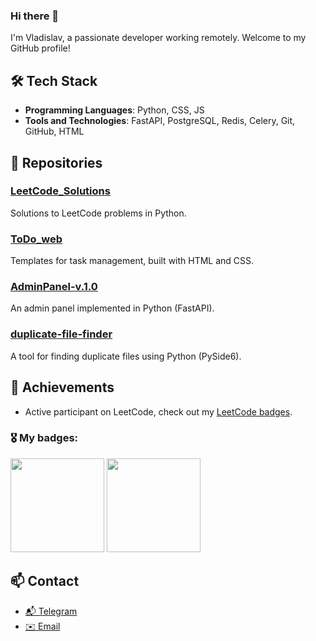 ### Hi there 👋

I'm Vladislav, a passionate developer working remotely. Welcome to my GitHub profile!

## 🛠 Tech Stack
- **Programming Languages**: Python, CSS, JS
- **Tools and Technologies**: FastAPI, PostgreSQL, Redis, Celery, Git, GitHub, HTML 

## 📂 Repositories

### [LeetCode_Solutions](https://github.com/SynapticWhisper/LeetCode_Solutions)
Solutions to LeetCode problems in Python.

### [ToDo_web](https://github.com/SynapticWhisper/ToDo_web)
Templates for task management, built with HTML and CSS.

### [AdminPanel-v.1.0](https://github.com/SynapticWhisper/AdminPanel-v.1.0)
An admin panel implemented in Python (FastAPI).

### [duplicate-file-finder](https://github.com/SynapticWhisper/duplicate-file-finder)
A tool for finding duplicate files using Python (PySide6).

## 🌟 Achievements
- Active participant on LeetCode, check out my [LeetCode badges](https://leetcode.com/SynapticWhisper).

### 🎖 My badges:
<img src="https://github.com/SynapticWhisper/SynapticWhisper/assets/145215780/6080d12c-20e1-459c-815c-675182b5066c" width=150>
<img src="https://github.com/SynapticWhisper/SynapticWhisper/assets/145215780/20462f6a-fc9c-42bb-ac41-62679b091b29" width=150>


## 📫 Contact
- [📬 Telegram](https://t.me/eroinhero)
- [✉️ Email](vochernobrivets@gmail.com)


<!--
**SynapticWhisper/SynapticWhisper** is a ✨ _special_ ✨ repository because its `README.md` (this file) appears on your GitHub profile.

Here are some ideas to get you started:

- 🔭 I’m currently working on ...
- 🌱 I’m currently learning ...
- 👯 I’m looking to collaborate on ...
- 🤔 I’m looking for help with ...
- 💬 Ask me about ...
- 📫 How to reach me: ...
- 😄 Pronouns: ...
- ⚡ Fun fact: ...
-->
